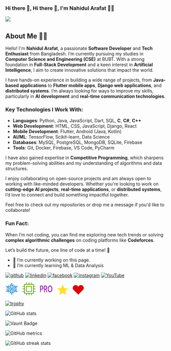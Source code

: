 ### Hi there 👋,  Hi there 👋, I'm **Nahidul Arafat** 👨‍💻
![](https://scontent.fdac31-1.fna.fbcdn.net/v/t39.30808-6/486637824_2147516385710575_6943402930219532294_n.jpg?_nc_cat=109&ccb=1-7&_nc_sid=cc71e4&_nc_eui2=AeHEpCAdrJPWbwShT-CCoRsv9NF2KKd44rL00XYop3jisraD669lO2R_eNFPMQkFIez5zQvDHV5ja621gD8ClvV0&_nc_ohc=Z-e92oB9nlwQ7kNvwGz7p9E&_nc_oc=AdkS_seUkj-RzCQrtplBxDI-3s9_G2tQQRy0JcEonQFW_N_mN-pQGlgmoWSzolHejbE&_nc_zt=23&_nc_ht=scontent.fdac31-1.fna&_nc_gid=n0kDsZVaoGnbA0omt1fAJQ&oh=00_AfIgPhDCMX62beRzF9Ycce7BbbmZdEagQ6hExv_RHItDfQ&oe=68296948)

## About Me 👨‍💻

Hello! I'm **Nahidul Arafat**, a passionate **Software Developer** and **Tech Enthusiast** from Bangladesh. I’m currently pursuing my studies in **Computer Science and Engineering (CSE)** at BUBT. With a strong foundation in **Full-Stack Development** and a keen interest in **Artificial Intelligence**, I aim to create innovative solutions that impact the world.

I have hands-on experience in building a wide range of projects, from **Java-based applications** to **Flutter mobile apps**, **Django web applications**, and **distributed systems**. I’m always looking for ways to improve my skills, particularly in **AI development** and **real-time communication technologies**.

### Key Technologies I Work With:
- **Languages**: Python, Java, JavaScript, Dart, SQL, **C**, **C#**, **C++**
- **Web Development**: HTML, CSS, JavaScript, Django, React
- **Mobile Development**: Flutter, Android (Java, Kotlin)
- **AI/ML**: TensorFlow, Scikit-learn, Data Science
- **Databases**: MySQL, PostgreSQL, MongoDB, SQLite, Firebase
- **Tools**: Git, Docker, Firebase, VS Code, PyCharm

I have also gained expertise in **Competitive Programming**, which sharpens my problem-solving abilities and my understanding of algorithms and data structures.

I enjoy collaborating on open-source projects and am always open to working with like-minded developers. Whether you're looking to work on **cutting-edge AI projects**, **real-time applications**, or **distributed systems**, I’d love to connect and build something impactful together.

Feel free to check out my repositories or drop me a message if you'd like to collaborate!

### Fun Fact:
When I’m not coding, you can find me exploring new tech trends or solving **complex algorithmic challenges** on coding platforms like **Codeforces**.

Let’s build the future, one line of code at a time! 🚀


- 🔭 I’m currently working on this page. 
- 🌱 I’m currently learning ML & Data Analysis 


[<img src='https://cdn.jsdelivr.net/npm/simple-icons@3.0.1/icons/github.svg' alt='github' height='40'>](https://github.com/https://github.com/nahidularafat)  [<img src='https://cdn.jsdelivr.net/npm/simple-icons@3.0.1/icons/linkedin.svg' alt='linkedin' height='40'>](https://www.linkedin.com/in/https://www.linkedin.com/in/nahidul-arafat-9ab8332ba//)  [<img src='https://cdn.jsdelivr.net/npm/simple-icons@3.0.1/icons/facebook.svg' alt='facebook' height='40'>](https://www.facebook.com/https://www.facebook.com/nahidul.001arafat/)  [<img src='https://cdn.jsdelivr.net/npm/simple-icons@3.0.1/icons/instagram.svg' alt='instagram' height='40'>](https://www.instagram.com/https://www.instagram.com/a_r_a_f_10?fbclid=IwY2xjawKQeixleHRuA2FlbQIxMABicmlkETFXNEloV0ZMTGRUaThxdmZVAR4BYeqfB6CVE_hLsgyoKL5ZiRDhjxspyNV_9S7gzUG6iEGnVURXguF8Z-c2Zg_aem_HwgXDZEIXd53CsaX5PEvFA/)  [<img src='https://cdn.jsdelivr.net/npm/simple-icons@3.0.1/icons/youtube.svg' alt='YouTube' height='40'>](https://www.youtube.com/channel/https://www.youtube.com/@Nahidul_Arafat)  

<a href='https://archiveprogram.github.com/'><img src='https://raw.githubusercontent.com/acervenky/animated-github-badges/master/assets/acbadge.gif' width='40' height='40'></a> <a href='https://docs.github.com/en/developers'><img src='https://raw.githubusercontent.com/acervenky/animated-github-badges/master/assets/devbadge.gif' width='40' height='40'></a> <a href='https://github.com/pricing'><img src='https://raw.githubusercontent.com/acervenky/animated-github-badges/master/assets/pro.gif' width='40' height='40'></a> <a href='https://stars.github.com/'><img src='https://raw.githubusercontent.com/acervenky/animated-github-badges/master/assets/starbadge.gif' width='35' height='35'></a> <a href='https://docs.github.com/en/github/supporting-the-open-source-community-with-github-sponsors'><img src='https://raw.githubusercontent.com/acervenky/animated-github-badges/master/assets/sponsorbadge.gif' width='35' height='35'></a> 

[![trophy](https://github-profile-trophy.vercel.app/?username=https://github.com/nahidularafat)](https://github.com/ryo-ma/github-profile-trophy)

![GitHub stats](https://github-readme-stats.vercel.app/api?username=https://github.com/nahidularafat&show_icons=true&count_private=true)  

![Vaunt Badge](https://api.vaunt.dev/v1/github/entities/https://github.com/nahidularafat/contributions?format=svg&private=true)  

![GitHub metrics](https://metrics.lecoq.io/https://github.com/nahidularafat)  

![GitHub streak stats](https://streak-stats.demolab.com/?user=https://github.com/nahidularafat)  

